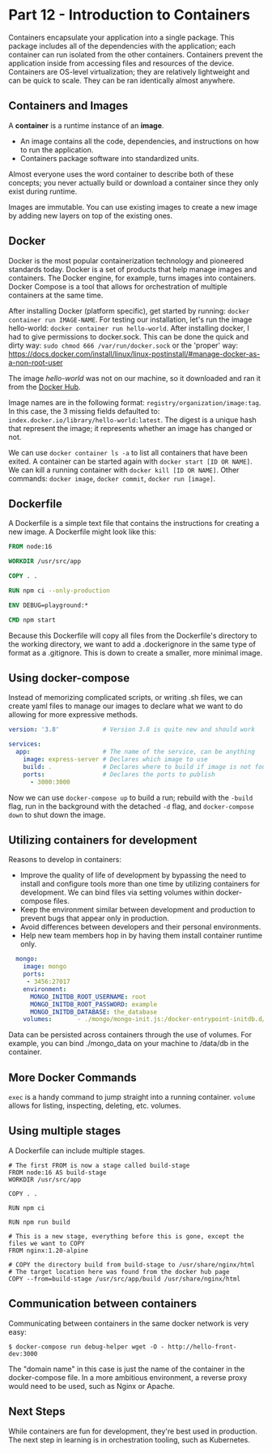 # Part 12 - Introduction to Containers

Containers encapsulate your application into a single package. This package includes all of the dependencies with the application; each container can run isolated from the other containers. Containers prevent the application inside from accessing files and resources of the device. Containers are OS-level virtualization; they are relatively lightweight and can be quick to scale. They can be ran identically almost anywhere.

## Containers and Images

A **container** is a runtime instance of an **image**.

- An image contains all the code, dependencies, and instructions on how to run the application.
- Containers package software into standardized units.

Almost everyone uses the word container to describe both of these concepts; you never actually build or download a container since they only exist during runtime.

Images are immutable. You can use existing images to create a new image by adding new layers on top of the existing ones.

## Docker

Docker is the most popular containerization technology and pioneered standards today. Docker is a set of products that help manage images and containers. The Docker engine, for example, turns images into containers. Docker Compose is a tool that allows for orchestration of multiple containers at the same time.

After installing Docker (platform specific), get started by running: `docker container run IMAGE-NAME`. For testing our installation, let's run the image hello-world: `docker container run hello-world`. After installing docker, I had to give permissions to docker.sock. This can be done the quick and dirty way: `sudo chmod 666 /var/run/docker.sock` or the 'proper' way: https://docs.docker.com/install/linux/linux-postinstall/#manage-docker-as-a-non-root-user

The image *hello-world* was not on our machine, so it downloaded and ran it from the [Docker Hub](https://hub.docker.com/_/hello-world).

Image names are in the following format: `registry/organization/image:tag`. In this case, the 3 missing fields defaulted to: `index.docker.io/library/hello-world:latest`. The digest is a unique hash that represent the image; it represents whether an image has changed or not.

We can use `docker container ls -a` to list all containers that have been exited. A container can be started again with `docker start [ID OR NAME]`. We can kill a running container with `docker kill [ID OR NAME]`. Other commands: `docker image`, `docker commit`, `docker run [image]`.

## Dockerfile

A Dockerfile is a simple text file that contains the instructions for creating a new image. A Dockerfile might look like this:

```Dockerfile
FROM node:16

WORKDIR /usr/src/app

COPY . .

RUN npm ci --only-production

ENV DEBUG=playground:*

CMD npm start
```

Because this Dockerfile will copy all files from the Dockerfile's directory to the working directory, we want to add a .dockerignore in the same type of format as a .gitignore. This is down to create a smaller, more minimal image.

## Using docker-compose

Instead of memorizing complicated scripts, or writing .sh files, we can create yaml files to manage our images to declare what we want to do allowing for more expressive methods.

```yml
version: '3.8'            # Version 3.8 is quite new and should work

services:
  app:                    # The name of the service, can be anything
    image: express-server # Declares which image to use
    build: .              # Declares where to build if image is not found
    ports:                # Declares the ports to publish
      - 3000:3000
```

Now we can use `docker-compose up` to build a run; rebuild with the ``-build`` flag, run in the background with the detached `-d` flag, and `docker-compose down` to shut down the image.

## Utilizing containers for development

Reasons to develop in containers:

* Improve the quality of life of development by bypassing the need to install and configure tools more than one time by utilizing containers for development. We can bind files via setting volumes within docker-compose files.
* Keep the environment similar between development and production to prevent bugs that appear only in production.
* Avoid differences between developers and their personal environments.
* Help new team members hop in by having them install container runtime only.

```yaml
  mongo:
    image: mongo
    ports:
     - 3456:27017
    environment:
      MONGO_INITDB_ROOT_USERNAME: root
      MONGO_INITDB_ROOT_PASSWORD: example
      MONGO_INITDB_DATABASE: the_database
    volumes:       - ./mongo/mongo-init.js:/docker-entrypoint-initdb.d/mongo-init.js
```

Data can be persisted across containers through the use of volumes. For example, you can bind ./mongo\_data on your machine to /data/db in the container.

## More Docker Commands

`exec` is a handy command to jump straight into a running container. `volume` allows for listing, inspecting, deleting, etc. volumes.

## Using multiple stages

A Dockerfile can include multiple stages.

```Docker
# The first FROM is now a stage called build-stage
FROM node:16 AS build-stage
WORKDIR /usr/src/app

COPY . .

RUN npm ci

RUN npm run build

# This is a new stage, everything before this is gone, except the files we want to COPY
FROM nginx:1.20-alpine

# COPY the directory build from build-stage to /usr/share/nginx/html
# The target location here was found from the docker hub page
COPY --from=build-stage /usr/src/app/build /usr/share/nginx/html
```

## Communication between containers

Communicating between containers in the same docker network is very easy:

```
$ docker-compose run debug-helper wget -O - http://hello-front-dev:3000
```

The "domain name" in this case is just the name of the container in the docker-compose file. In a more ambitious environment, a reverse proxy would need to be used, such as Nginx or Apache.

## Next Steps

While containers are fun for development, they're best used in production. The next step in learning is in orchestration tooling, such as Kubernetes.


